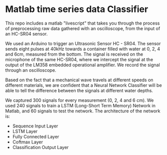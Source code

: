 # Matlab time series data Classifier

This repo includes a matlab "livescript" that takes you through the process of preprocessing raw data gathered with an oscilloscope, from the input of an HC-SR04 sensor. 

We used an Arduino to trigger an Ultrasonic Sensor HC - SR04. The sensor sends eight pulses at 40kHz towards a container filled with water at 0, 2, 4 and 6cm, measured from the bottom. The signal is received on the microphone of the same HC-SR04, where we intercept the signal at the output of the LM358 embedded operational amplifier. We record the signal through an oscilloscope.

Based on the fact that a mechanical wave travels at different speeds on different materials, we are confident that a Neural Network Classifier will be able to tell the difference between the signals at different water depths. 
 
We captured 300 signals for every measurement (0, 2, 4 and 6 cm). We used 240 signals to train a LSTM (Long-Short Term Memory) Network in Matlab, and 60 signals to test the network. The architecture of the network is:
* Sequence Input Layer
* LSTM Layer
* Fully Connected Layer
* Coftmax Layer
* Classification Output Layer
